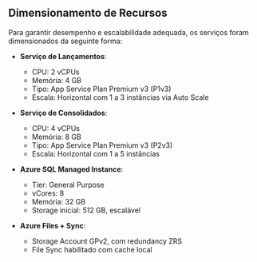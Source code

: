 ## Dimensionamento de Recursos

Para garantir desempenho e escalabilidade adequada, os serviços foram dimensionados da seguinte forma:

- **Serviço de Lançamentos**:
  - CPU: 2 vCPUs
  - Memória: 4 GB
  - Tipo: App Service Plan Premium v3 (P1v3)
  - Escala: Horizontal com 1 a 3 instâncias via Auto Scale

- **Serviço de Consolidados**:
  - CPU: 4 vCPUs
  - Memória: 8 GB
  - Tipo: App Service Plan Premium v3 (P2v3)
  - Escala: Horizontal com 1 a 5 instâncias

- **Azure SQL Managed Instance**:
  - Tier: General Purpose
  - vCores: 8
  - Memória: 32 GB
  - Storage inicial: 512 GB, escalável

- **Azure Files + Sync**:
  - Storage Account GPv2, com redundancy ZRS
  - File Sync habilitado com cache local